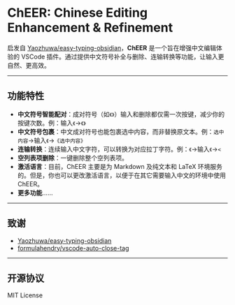 # ChEER: Chinese Editing Enhancement & Refinement

启发自 [Yaozhuwa/easy-typing-obsidian](https://github.com/Yaozhuwa/easy-typing-obsidian)，**ChEER** 是一个旨在增强中文编辑体验的 VSCode 插件。通过提供中文符号补全与删除、连输转换等功能，让输入更自然、更高效。

---

## 功能特性

- **中文符号智能配对**：成对符号（如`《》`）输入和删除都仅需一次按键，减少你的按键次数。例：输入`《`→`《》`
- **中文符号包裹**：中文成对符号也能包裹选中内容，而非替换原文本。例：`选中内容`→输入`《`→`《选中内容》`
- **连输转换**：连续输入中文字符，可以转换为对应拉丁字符。例：`《`→输入`《`→`<`
- **空列表项删除**：一键删除整个空列表项。
- **激活语言**：目前，ChEER 主要是为 Markdown 及纯文本和 LaTeX 环境服务的。但是，你也可以更改激活语言，以便于在其它需要输入中文的环境中使用 ChEER。
- **更多功能**……

---

## 致谢

- [Yaozhuwa/easy-typing-obsidian](https://github.com/Yaozhuwa/easy-typing-obsidian)
- [formulahendry/vscode-auto-close-tag](https://github.com/formulahendry/vscode-auto-close-tag)

---

## 开源协议

MIT License
